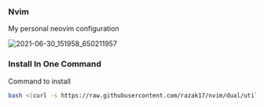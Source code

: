 ### Nvim

My personal neovim configuration

![2021-06-30_151958_650211957](https://user-images.githubusercontent.com/52210954/123987706-f1446a00-d9b6-11eb-8dbb-5a00f72f639f.png)

### Install In One Command

Command to install

```bash
bash <(curl -s https://raw.githubusercontent.com/razak17/nvim/dual/utils/bin/install) --all
```
